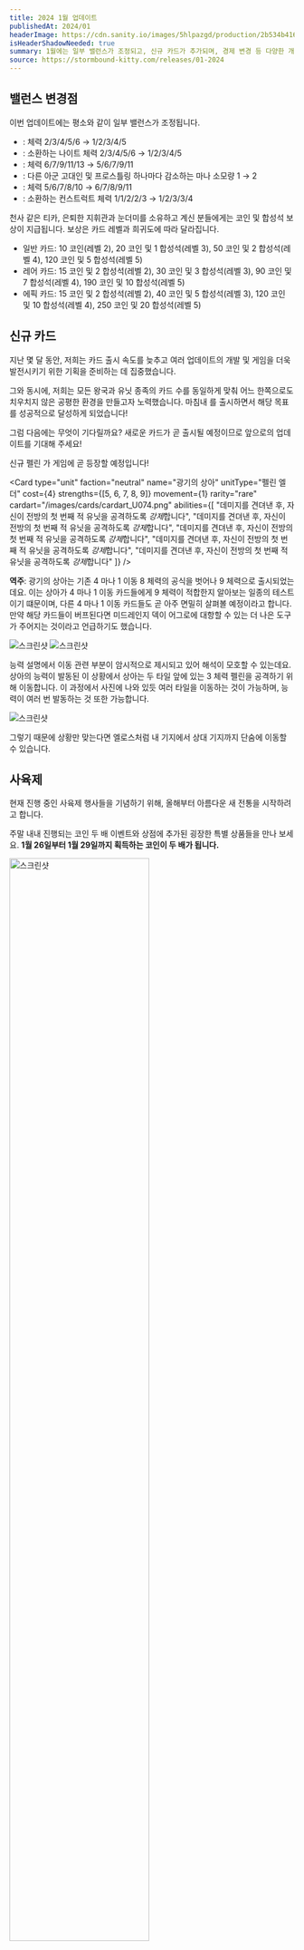 ```yaml
---
title: 2024 1월 업데이트
publishedAt: 2024/01
headerImage: https://cdn.sanity.io/images/5hlpazgd/production/2b534b4166167136dd8860bc3cf15ab146f67057-1920x622.png
isHeaderShadowNeeded: true
summary: 1월에는 일부 밸런스가 조정되고, 신규 카드가 추가되며, 경제 변경 등 다양한 개선이 진행됩니다!
source: https://stormbound-kitty.com/releases/01-2024
---
```


<script>
    import BadgedHeader from "$components/BadgedHeader.svelte";
    import Old from "$components/Old.svelte";
    import New from "$components/New.svelte";
    import ImageBlock from "$components/ImageBlock.svelte";
    import FlexibleList from "$components/FlexibleList.svelte";
    import Icon from "$components/Icon.svelte";
    import Card from "$components/Card.svelte";
    import CardLink from "$components/CardLink.svelte";
    import Comment from "$components/Comment.svelte";
    import DiscountedBrawl from "$components/DiscountedBrawl.md";
</script>

## 밸런스 변경점
이번 업데이트에는 평소와 같이 일부 밸런스가 조정됩니다.

  - <CardLink target="천사 같은 티카" />: 체력 <Old>2/3/4/5/6</Old> → <New type="nerf">1/2/3/4/5</New>
  - <CardLink target="은퇴한 지휘관" />: 소환하는 나이트 체력 <Old>2/3/4/5/6</Old> → <New type="nerf">1/2/3/4/5</New>
  - <CardLink target="눈더미" />: 체력 <Old>6/7/9/11/13</Old> → <New type="nerf">5/6/7/9/11</New>
  - <CardLink target="오르곤 착취자" />: 다른 아군 고대인 및 프로스틀링 하나마다 감소하는 마나 소모량 <Old>1</Old> → <New type="buff">2</New>
  - <CardLink target="영혼 파괴자" />: 체력 <Old>5/6/7/8/10</Old> → <New type="buff">6/7/8/9/11</New>
  - <CardLink target="유한 반복자" />: 소환하는 컨스트럭트 체력 <Old>1/1/2/2/3</Old> → <New type="buff">1/2/3/3/4</New>

<Comment>

천사 같은 티카, 은퇴한 지휘관과 눈더미를 소유하고 계신 분들에게는 코인 및 합성석 보상이 지급됩니다. 보상은 카드 레벨과 희귀도에 따라 달라집니다.

  - <Icon type="common" /> 일반 카드: <Icon type="coin" /> 10 코인(레벨 2), <Icon type="coin" /> 20 코인 및 <Icon type="stone" /> 1 합성석(레벨 3), <Icon type="coin" /> 50 코인 및 <Icon type="stone" /> 2 합성석(레벨 4), <Icon type="coin" /> 120 코인 및 <Icon type="stone" /> 5 합성석(레벨 5)
  - <Icon type="rare" /> 레어 카드: <Icon type="coin" /> 15 코인 및 <Icon type="stone" /> 2 합성석(레벨 2), <Icon type="coin" /> 30 코인 및 <Icon type="stone" /> 3 합성석(레벨 3), <Icon type="coin" /> 90 코인 및 <Icon type="stone" /> 7 합성석(레벨 4), <Icon type="coin" /> 190 코인 및 <Icon type="stone" /> 10 합성석(레벨 5)
  - <Icon type="epic" /> 에픽 카드: <Icon type="coin" /> 15 코인 및 <Icon type="stone" /> 2 합성석(레벨 2), <Icon type="coin" /> 40 코인 및 <Icon type="stone" /> 5 합성석(레벨 3), <Icon type="coin" /> 120 코인 및 <Icon type="stone" /> 10 합성석(레벨 4), <Icon type="coin" /> 250 코인 및 <Icon type="stone" /> 20 합성석(레벨 5)

</Comment>

## 신규 카드
지난 몇 달 동안, 저희는 카드 출시 속도를 늦추고 여러 업데이트의 개발 및 게임을 더욱 발전시키기 위한 기획을 준비하는 데 집중했습니다.

그와 동시에, 저희는 모든 왕국과 유닛 종족의 카드 수를 동일하게 맞춰 어느 한쪽으로도 치우치지 않은 공평한 환경을 만들고자 노력했습니다. 마침내 <CardLink target="광기의 상아" />를 출시하면서 해당 목표를 성공적으로 달성하게 되었습니다!

그럼 다음에는 무엇이 기다릴까요? 새로운 카드가 곧 출시될 예정이므로 앞으로의 업데이트를 기대해 주세요!

신규 펠린 <CardLink target="광기의 상아" />가 게임에 곧 등장할 예정입니다!

<Card type="unit" faction="neutral" name="광기의 상아" unitType="펠린 엘더" cost={4} strengths={[5, 6, 7, 8, 9]} movement={1} rarity="rare" cardart="/images/cards/cardart_U074.png" abilities={[
    "데미지를 견뎌낸 후, 자신이 전방의 첫 번째 적 유닛을 공격하도록 *강제*합니다",
    "데미지를 견뎌낸 후, 자신이 전방의 첫 번째 적 유닛을 공격하도록 *강제*합니다",
    "데미지를 견뎌낸 후, 자신이 전방의 첫 번째 적 유닛을 공격하도록 *강제*합니다",
    "데미지를 견뎌낸 후, 자신이 전방의 첫 번째 적 유닛을 공격하도록 *강제*합니다",
    "데미지를 견뎌낸 후, 자신이 전방의 첫 번째 적 유닛을 공격하도록 *강제*합니다"
]} />

<Comment>

**역주**: 광기의 상아는 기존 4 마나 1 이동 8 체력의 공식을 벗어나 9 체력으로 출시되었는데요. 이는 상아가 4 마나 1 이동 카드들에게 9 체력이 적합한지 알아보는 일종의 테스트이기 떄문이며, 다른 4 마나 1 이동 카드들도 곧 아주 면밀히 살펴볼 예정이라고 합니다. 만약 해당 카드들이 버프된다면 미드레인지 덱이 어그로에 대항할 수 있는 더 나은 도구가 주어지는 것이라고 언급하기도 했습니다.

<FlexibleList allowOverflow>
    <img alt="스크린샷" src="https://media.discordapp.net/attachments/815214884920098817/1199701178544558100/image.png#screenshot" />
    <img alt="스크린샷" src="https://media.discordapp.net/attachments/815214884920098817/1199701664572129340/image.png#screenshot" />
</FlexibleList>

능력 설명에서 이동 관련 부분이 암시적으로 제시되고 있어 해석이 모호할 수 있는데요. 상아의 능력이 발동된 이 상황에서 상아는 두 타일 앞에 있는 3 체력 펠린을 공격하기 위해 이동합니다. 이 과정에서 사진에 나와 있듯 여러 타일을 이동하는 것이 가능하며, 능력이 여러 번 발동하는 것 또한 가능합니다.

<FlexibleList allowOverflow>
    <img alt="스크린샷" src="https://media.discordapp.net/attachments/815214884920098817/1199702850297663538/image.png#screenshot" />
</FlexibleList>

그렇기 때문에 상황만 맞는다면 엘로스처럼 내 기지에서 상대 기지까지 단숨에 이동할 수 있습니다.

</Comment>

## 사육제
현재 진행 중인 사육제 행사들을 기념하기 위해, 올해부터 아름다운 새 전통을 시작하려고 합니다.

주말 내내 진행되는 코인 두 배 이벤트와 상점에 추가된 굉장한 특별 상품들을 만나 보세요. **1월 26일부터 1월 29일까지 획득하는 코인이 두 배가 됩니다.**

<FlexibleList allowOverflow >
    <img alt="스크린샷" src="https://cdn.sanity.io/images/5hlpazgd/production/872e4f0fac9782f66c4243177e9dd1ff93451c4f-1500x1102.png#landscape" width="70%" />
</FlexibleList>

## 상점 및 경제 변경
**스톰바운드의 경제 및 진행 속도와 관련해 계획된 변경 사항 중 첫 번째가 이번 달에 적용됩니다.**

이제부터 **상점에서 구매할 수 있는 모든 고서**(겸손의 책과 고결의 책 제외)**에서 지급되는 카드의 양이 영구적으로 한 장 증가합니다.** 또한 이제부터 **하루에 등장하는 특별 고서**(유닛 종족, 카드 유형 및 혼돈의 책)**의 수가 하나에서 두 개로 늘어납니다.** 다음 변경점들도 기대해 주세요!

<FlexibleList allowOverflow>
    <img alt="스크린샷" src="https://cdn.sanity.io/images/5hlpazgd/production/653b5095e21f4376ada242512e28708ff2df5467-1920x1080.png#landscape" />
</FlexibleList>

## 게임 속도
**지금부터 스톰바운드 게임플레이 속도가 약 17% 빨라집니다.** 왜 굳이 17%인지 궁금하신가요? 내부 테스트를 거친 결과, 해당 수치가 스톰바운드의 가장 중요한 요소를 유지하면서도 게임을 더욱 즐겁게 만드는 최적의 속도라고 판단했기 때문입니다.

**이 변경점은 게임이 업데이트된 이후**부터 적용된다는 점을 알려드립니다. **1월 25일** 점검 이후부터 모든 플레이어들에게 적용됩니다.

현재 적용된 수치는 추후 소폭 변경될 수 있습니다.

<Comment>

**역주**: Steam 및 안드로이드 버전의 경우 이미 속도 변경이 적용되어 있습니다. 가속된 부분은 게임플레이뿐만이 아니라 고서를 여는 애니메이션, 카드를 구매하는 애니메이션 등 게임 전체가 해당된다고 합니다. 다만 턴 타이머의 경우 줄어들지 않고 기존 그대로이므로 한 턴에 사용할 수 있는 시간이 늘어난 것이라고 볼 수 있습니다.

</Comment>

## 계정 생성 변경
**지금부터 더 이상 Kongregate를 사용해 새로운 스톰바운드 계정을 생성할 수 없습니다.**

이미 Kongregate를 통해 계정을 생성하셨거나 병합하는 과정을 거치셨다면 계속해서 Kongregate를 통해 로그인하실 수 있습니다. 보다 원활한 플레이 경험을 위해, 현재 사용 중이신 계정을 Google 또는 Apple과 연동하는 것을 권장해 드립니다. **환경 설정**에서 **"로그인 방법 추가"** 버튼을 누른 뒤 Google 또는 Apple을 선택하세요.

<FlexibleList allowOverflow>
    <img alt="스크린샷" src="https://cdn.sanity.io/images/5hlpazgd/production/021edc6961aace3eb7b0393669268726fcd06f26-800x570.png" />
</FlexibleList>

계정 연동과 관련한 어려움을 겪으실 경우 contact@stormboundgames.com으로 메일을 보내 주세요.

## 자주 묻는 질문
### 언제 업데이트가 진행되나요?
아래에서 1월 업데이트에 대한 자세한 일정을 확인하시기 바랍니다.

  - **밸런스 변경점**: 2024년 1월 1일 오후 4시
  - **계정 생성 변경점**: 2024년 1월 24일
  - **상점 및 경제 변경점 - 모든 고서에서 카드 추가 지급**: 2024년 1월 24일
  - **상점 및 경제 변경점 - 하루에 특별 고서 두 종류**: 2024년 1월 25일 오후 4시
  - **게임 속도 변경점**: 2024년 1월 25일 오후 4시
  - **사육제 코인 두 배**: 2024년 1월 26일 오후 4시 ~ 1월 29일 오후 4시
  - **사육제 번들**: 2024년 1월 26일 오후 4시 ~ 2월 5일 오후 4시

모든 시간은 한국 표준시 기준입니다.